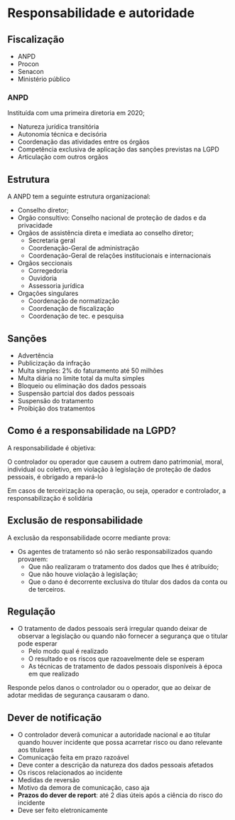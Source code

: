 # Responsabilidade e autoridade

## Fiscalização

- ANPD
- Procon
- Senacon
- Ministério público


### ANPD

Instituída com uma primeira diretoria em 2020;

- Natureza jurídica transitória
- Autonomia técnica e decisória
- Coordenação das atividades entre os órgãos
- Competência exclusiva de aplicação das sanções previstas na LGPD
- Articulação com outros orgãos


## Estrutura

A ANPD tem a seguinte estrutura organizacional:

- Conselho diretor;
- Orgão consultivo: Conselho nacional de proteção de dados e da privacidade
- Orgãos de assistência direta e imediata ao conselho diretor;
    - Secretaria geral
    - Coordenação-Geral de administração
    - Coordenação-Geral de relações institucionais e internacionais
- Orgãos seccionais
    - Corregedoria
    - Ouvidoria
    - Assessoria jurídica
- Orgações singulares
    - Coordenação de normatização
    - Coordenação de fiscalização
    - Coordenação de tec. e pesquisa

## Sanções

- Advertência
- Publicização da infração
- Multa simples: 2% do faturamento até 50 milhões
- Multa diária no limite total da multa simples
- Bloqueio ou eliminação dos dados pessoais
- Suspensão partcial dos dados pessoais
- Suspensão do tratamento
- Proibição dos tratamentos


## Como é a responsabilidade na LGPD?

A responsabilidade é objetiva:

O controlador ou operador que causem a outrem dano patrimonial, moral, individual ou coletivo, em violação à legislação de proteção de dados pessoais, é obrigado a repará-lo

Em casos de terceirização na operação, ou seja, operador e controlador, a responsabilização é solidária

## Exclusão de responsabilidade

A exclusão da responsabilidade ocorre mediante prova:

- Os agentes de tratamento só não serão responsabilizados quando provarem:
    - Que não realizaram o tratamento dos dados que lhes é atribuído;
    - Que não houve violação à legislação;
    - Que o dano é decorrente exclusiva do titular dos dados da conta ou de terceiros.

## Regulação

- O tratamento de dados pessoais será irregular quando deixar de observar a legislação ou quando não fornecer a segurança que o titular pode esperar
    - Pelo modo qual é realizado
    - O resultado e os riscos que razoavelmente dele se esperam
    - As técnicas de tratamento de dados pessoais disponíveis à época em que realizado

Responde pelos danos o controlador ou o operador, que ao deixar de adotar medidas de segurança causaram o dano.

## Dever de notificação

- O controlador deverã comunicar a autoridade nacional e ao titular quando houver incidente que possa acarretar risco ou dano relevante aos titulares
- Comunicação feita em prazo razoável
- Deve conter a descrição da natureza dos dados pessoais afetados
- Os riscos relacionados ao incidente
- Medidas de reversão
- Motivo da demora de comunicação, caso aja
- **Prazos do dever de report**: até 2 dias úteis após a ciência do risco do incidente
- Deve ser feito eletronicamente